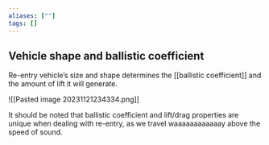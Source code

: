 ```yaml
---
aliases: [""]
tags: []
---
```


## Vehicle shape and ballistic coefficient

Re-entry vehicle’s size and shape determines the [[ballistic coefficient]] and the amount of lift it will generate.

![[Pasted image 20231121234334.png]]

It should be noted that ballistic coefficient and lift/drag properties are unique when dealing with re-entry, as we travel waaaaaaaaaaaay above the speed of sound. 